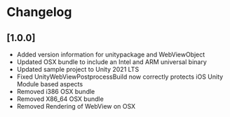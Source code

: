 # Changelog

## [1.0.0]

- Added version information for unitypackage and WebViewObject
- Updated OSX bundle to include an Intel and ARM universal binary
- Updated sample project to Unity 2021 LTS
- Fixed UnityWebViewPostprocessBuild now correctly protects iOS Unity Module based aspects
- Removed i386 OSX bundle
- Removed X86_64 OSX bundle
- Removed Rendering of WebView on OSX
